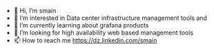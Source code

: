 - 👋 Hi, I’m smain
- 👀 I’m interested in Data center infrastructure management tools and
- 🌱 I’m currently learning about grafana products
- 💞️ I’m looking for high availability web based management tools
- 📫 How to reach me https://dz.linkedin.com/smain

<!---
asmain/asmain is a ✨ special ✨ repository because its `README.md` (this file) appears on your GitHub profile.
You can click the Preview link to take a look at your changes.
--->
